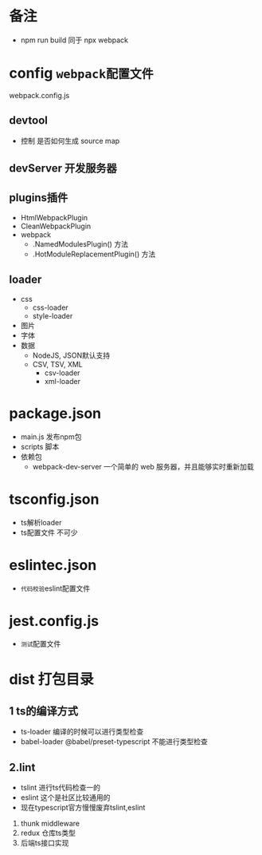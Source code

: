 # 备注
- npm run build 同于 npx webpack
# config `webpack配置文件`
webpack.config.js
## devtool
- 控制 是否如何生成 source map
## devServer 开发服务器
## plugins插件
- HtmlWebpackPlugin
- CleanWebpackPlugin
- webpack
   - .NamedModulesPlugin() 方法
   - .HotModuleReplacementPlugin() 方法
## loader
- css
   - css-loader
   - style-loader
- 图片
- 字体
- 数据
   - NodeJS, JSON默认支持
   - CSV, TSV, XML
      - csv-loader
      - xml-loader
# package.json
- main.js 发布npm包
- scripts 脚本
- 依赖包
   - webpack-dev-server 一个简单的 web 服务器，并且能够实时重新加载
# tsconfig.json
- ts解析loader 
- ts配置文件 不可少
# eslintec.json
- `代码校验`eslint配置文件
# jest.config.js
- `测试`配置文件
# dist 打包目录

## 1 ts的编译方式
- ts-loader 编译的时候可以进行类型检查
- babel-loader @babel/preset-typescript  不能进行类型检查

## 2.lint
- tslint 进行ts代码检查一的
- eslint 这个是社区比较通用的
- 现在typescript官方慢慢废弃tslint,eslint


1. thunk middleware 
2. redux 仓库ts类型
3. 后端ts接口实现